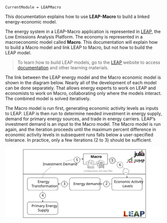 ```@meta
CurrentModule = LEAPMacro
```

This documentation explains how to use **LEAP-Macro** to build a linked energy-economic model.

The energy system in a LEAP-Macro application is represented in [LEAP](https://leap.sei.org/), the Low Emissions Analysis Platform. The economy is represented in a macroeconomic model called **Macro**. This documentation will explain how to build a Macro model and link LEAP to Macro, but not how to build the LEAP model.

> To learn how to build LEAP models, go to the [LEAP](https://leap.sei.org/) website to access [documentation](https://leap.sei.org/help/leap.htm#t=Concepts%2FIntroduction.htm) and other learning materials.

The link between the LEAP energy model and the Macro economic model is shown in the diagram below. Nearly all of the development of each model can be done separately. That allows energy experts to work on LEAP and economists to work on Macro, collaborating only where the models interact. The combined model is solved iteratively.

The Macro model is run first, generating economic activity levels as inputs to LEAP. LEAP is then run to determine needed investment in energy supply, demand for primary energy sources, and trade in energy carriers. LEAP’s investment demand is an input to the Macro model. The Macro model is run again, and the iteration proceeds until the maximum percent difference in economic activity levels in subsequent runs falls below a user-specified tolerance. In practice, only a few iterations (2 to 3) should be sufficient.

![The diagram](assets/images/LEAP-Macro-diagram.svg)
